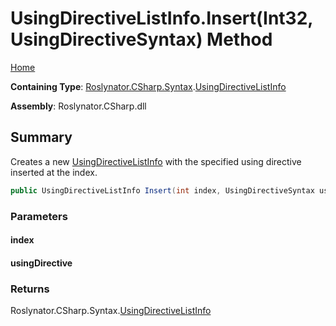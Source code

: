 # UsingDirectiveListInfo\.Insert\(Int32, UsingDirectiveSyntax\) Method <a name="_Top"></a>

[Home](../../../../../README.md)

**Containing Type**: [Roslynator.CSharp.Syntax](../../README.md#_Top)\.[UsingDirectiveListInfo](../README.md#_Top)

**Assembly**: Roslynator\.CSharp\.dll

## Summary

Creates a new [UsingDirectiveListInfo](../README.md#_Top) with the specified using directive inserted at the index\.

```csharp
public UsingDirectiveListInfo Insert(int index, UsingDirectiveSyntax usingDirective)
```

### Parameters

#### index

#### usingDirective

### Returns

Roslynator\.CSharp\.Syntax\.[UsingDirectiveListInfo](../README.md#_Top)

